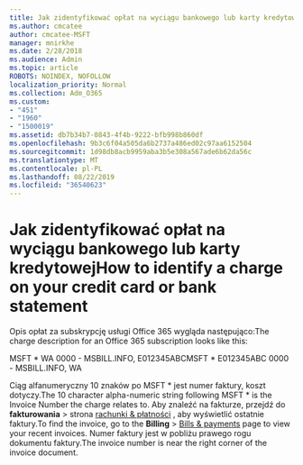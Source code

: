 ```yaml
---
title: Jak zidentyfikować opłat na wyciągu bankowego lub karty kredytowej
ms.author: cmcatee
author: cmcatee-MSFT
manager: mnirkhe
ms.date: 2/28/2018
ms.audience: Admin
ms.topic: article
ROBOTS: NOINDEX, NOFOLLOW
localization_priority: Normal
ms.collection: Adm_O365
ms.custom:
- "451"
- "1960"
- "1500019"
ms.assetid: db7b34b7-0843-4f4b-9222-bfb998b860df
ms.openlocfilehash: 9b3c6f04a505da6b2737a486ed02c97aa6152504
ms.sourcegitcommit: 1d98db8acb9959aba3b5e308a567ade6b62da56c
ms.translationtype: MT
ms.contentlocale: pl-PL
ms.lasthandoff: 08/22/2019
ms.locfileid: "36540623"
---
```

# <a name="how-to-identify-a-charge-on-your-credit-card-or-bank-statement"></a><span data-ttu-id="1ccff-102">Jak zidentyfikować opłat na wyciągu bankowego lub karty kredytowej</span><span class="sxs-lookup"><span data-stu-id="1ccff-102">How to identify a charge on your credit card or bank statement</span></span>

<span data-ttu-id="1ccff-103">Opis opłat za subskrypcję usługi Office 365 wygląda następująco:</span><span class="sxs-lookup"><span data-stu-id="1ccff-103">The charge description for an Office 365 subscription looks like this:</span></span>
  
<span data-ttu-id="1ccff-104">MSFT \* WA 0000 - MSBILL.INFO, E012345ABC</span><span class="sxs-lookup"><span data-stu-id="1ccff-104">MSFT \* E012345ABC 0000 - MSBILL.INFO, WA</span></span>
  
<span data-ttu-id="1ccff-105">Ciąg alfanumeryczny 10 znaków po MSFT \* jest numer faktury, koszt dotyczy.</span><span class="sxs-lookup"><span data-stu-id="1ccff-105">The 10 character alpha-numeric string following MSFT \* is the Invoice Number the charge relates to.</span></span> <span data-ttu-id="1ccff-106">Aby znaleźć na fakturze, przejdź do **fakturowania** \> strona [rachunki & płatności](https://go.microsoft.com/fwlink/p/?linkid=848039) , aby wyświetlić ostatnie faktury.</span><span class="sxs-lookup"><span data-stu-id="1ccff-106">To find the invoice, go to the **Billing** \> [Bills & payments](https://go.microsoft.com/fwlink/p/?linkid=848039) page to view your recent invoices.</span></span> <span data-ttu-id="1ccff-107">Numer faktury jest w pobliżu prawego rogu dokumentu faktury.</span><span class="sxs-lookup"><span data-stu-id="1ccff-107">The invoice number is near the right corner of the invoice document.</span></span>